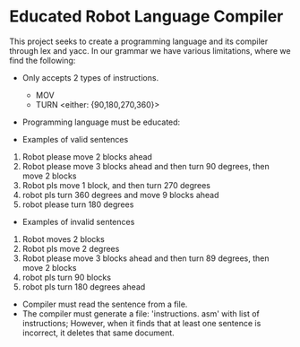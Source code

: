 # Educated Robot Language Compiler
This project seeks to create a programming language and its compiler through lex and yacc.
In our grammar we have various limitations, where we find the following:
* Only accepts 2 types of instructions.
  * MOV <num of blocks to move>
  * TURN <either: {90,180,270,360}>

* Programming language must be educated:
*  Examples of valid sentences
1.	Robot please move 2 blocks ahead
2.	Robot please move 3 blocks ahead and then turn 90 degrees, then move 2 blocks
3.	Robot pls move 1 block, and then turn 270 degrees
4.	robot pls turn 360 degrees and move 9 blocks ahead
5.	robot please turn 180 degrees

* Examples of invalid sentences
1.	Robot moves 2 blocks
2.	Robot pls move 2 degrees
3.	Robot please move 3 blocks ahead and then turn 89 degrees, then move 2 blocks
4.	robot pls turn 90 blocks
5.	robot pls turn 180 degrees ahead


 
* Compiler must read the sentence from a file.
* The compiler must generate a file: 'instructions. asm' with list of instructions; However, when it finds that at least one sentence is incorrect, it deletes that same document.


